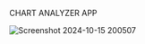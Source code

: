 
CHART ANALYZER APP

![Screenshot 2024-10-15 200507](https://github.com/user-attachments/assets/23c8d400-0f21-4dcd-ba89-e676d71a1136)
